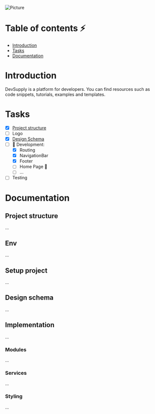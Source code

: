 ![Picture](https://i.postimg.cc/xT29HJzq/devsupply-logo.png)

# Table of contents :zap:

- [Introduction](#intro)
- [Tasks](#tasks)
- [Documentation](#documentation)

# <a name="intro">Introduction</a>

DevSupply is a platform for developers. You can find resources such as code snippets, tutorials, examples and templates.

# <a name="tasks">Tasks</a>

- [x] [Project structure](#setup)
- [ ] Logo
- [x] [Design Schema](#design)
- [ ] :seedling: Development:
  * [x] Routing
  * [x] NavigationBar 
  * [x] Footer
  * [ ] Home Page :wrench:
  * [ ] ... 
- [ ] Testing

# <a name="documentation">Documentation</a>

## <a name="setup">Project structure</a>

...

## Env

...

## Setup project

...

## <a name="design">Design schema</a>

...

## Implementation

...

### Modules

...

### Services

...

### Styling

...
